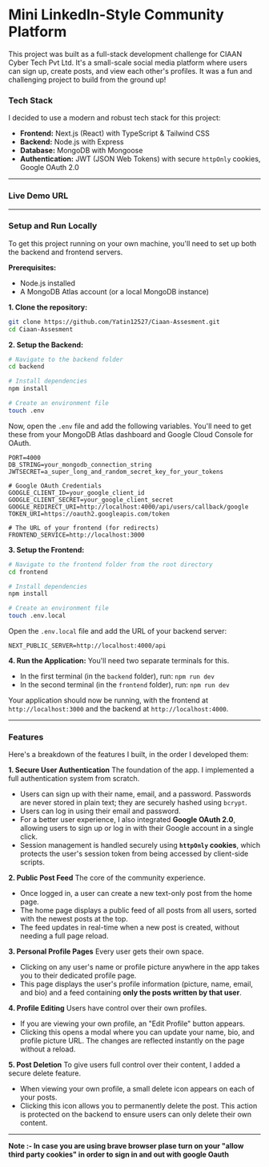 # Mini LinkedIn-Style Community Platform

This project was built as a full-stack development challenge for CIAAN Cyber Tech Pvt Ltd. It's a small-scale social media platform where users can sign up, create posts, and view each other's profiles. It was a fun and challenging project to build from the ground up!

### Tech Stack

I decided to use a modern and robust tech stack for this project:

* **Frontend:** Next.js (React) with TypeScript & Tailwind CSS
* **Backend:** Node.js with Express
* **Database:** MongoDB with Mongoose
* **Authentication:** JWT (JSON Web Tokens) with secure `httpOnly` cookies, Google OAuth 2.0

---

### Live Demo URL



---

### Setup and Run Locally

To get this project running on your own machine, you'll need to set up both the backend and frontend servers.

**Prerequisites:**
* Node.js installed
* A MongoDB Atlas account (or a local MongoDB instance)

**1. Clone the repository:**
```bash
git clone https://github.com/Yatin12527/Ciaan-Assesment.git
cd Ciaan-Assesment
```

**2. Setup the Backend:**

```bash
# Navigate to the backend folder
cd backend

# Install dependencies
npm install

# Create an environment file
touch .env
```
Now, open the `.env` file and add the following variables. You'll need to get these from your MongoDB Atlas dashboard and Google Cloud Console for OAuth.

```
PORT=4000
DB_STRING=your_mongodb_connection_string
JWTSECRET=a_super_long_and_random_secret_key_for_your_tokens

# Google OAuth Credentials
GOOGLE_CLIENT_ID=your_google_client_id
GOOGLE_CLIENT_SECRET=your_google_client_secret
GOOGLE_REDIRECT_URI=http://localhost:4000/api/users/callback/google
TOKEN_URI=https://oauth2.googleapis.com/token

# The URL of your frontend (for redirects)
FRONTEND_SERVICE=http://localhost:3000
```

**3. Setup the Frontend:**

```bash
# Navigate to the frontend folder from the root directory
cd frontend

# Install dependencies
npm install

# Create an environment file
touch .env.local
```
Open the `.env.local` file and add the URL of your backend server:
```
NEXT_PUBLIC_SERVER=http://localhost:4000/api
```

**4. Run the Application:**
You'll need two separate terminals for this.

* In the first terminal (in the `backend` folder), run: `npm run dev`
* In the second terminal (in the `frontend` folder), run: `npm run dev`

Your application should now be running, with the frontend at `http://localhost:3000` and the backend at `http://localhost:4000`.

---

### Features

Here's a breakdown of the features I built, in the order I developed them:

**1. Secure User Authentication**
The foundation of the app. I implemented a full authentication system from scratch.
* Users can sign up with their name, email, and a password. Passwords are never stored in plain text; they are securely hashed using `bcrypt`.
* Users can log in using their email and password.
* For a better user experience, I also integrated **Google OAuth 2.0**, allowing users to sign up or log in with their Google account in a single click.
* Session management is handled securely using **`httpOnly` cookies**, which protects the user's session token from being accessed by client-side scripts.

**2. Public Post Feed**
The core of the community experience.
* Once logged in, a user can create a new text-only post from the home page.
* The home page displays a public feed of all posts from all users, sorted with the newest posts at the top.
* The feed updates in real-time when a new post is created, without needing a full page reload.

**3. Personal Profile Pages**
Every user gets their own space.
* Clicking on any user's name or profile picture anywhere in the app takes you to their dedicated profile page.
* This page displays the user's profile information (picture, name, email, and bio) and a feed containing **only the posts written by that user**.

**4. Profile Editing**
Users have control over their own profiles.
* If you are viewing your own profile, an "Edit Profile" button appears.
* Clicking this opens a modal where you can update your name, bio, and profile picture URL. The changes are reflected instantly on the page without a reload.

**5. Post Deletion**
To give users full control over their content, I added a secure delete feature.
* When viewing your own profile, a small delete icon appears on each of your posts.
* Clicking this icon allows you to permanently delete the post. This action is protected on the backend to ensure users can only delete their own content.

---
**Note :- In case you are using brave browser plase turn on your "allow third party cookies" in order to sign in and out with google Oauth**

